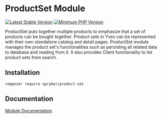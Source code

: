 # ProductSet Module
[![Latest Stable Version](https://poser.pugx.org/spryker/product-set/v/stable.svg)](https://packagist.org/packages/spryker/product-set)
[![Minimum PHP Version](https://img.shields.io/badge/php-%3E%3D%207.4-8892BF.svg)](https://php.net/)

ProductSet puts together multiple products to emphasize that a set of products can be bought together. Product sets in Yves can be represented with their own standalone catalog and detail pages. ProductSet module manages the product set's functionalities such as persisting all related data to database and reading from it. It also provides Client functionality to list product sets from search.

## Installation

```
composer require spryker/product-set
```

## Documentation

[Module Documentation](https://docs.spryker.com)
